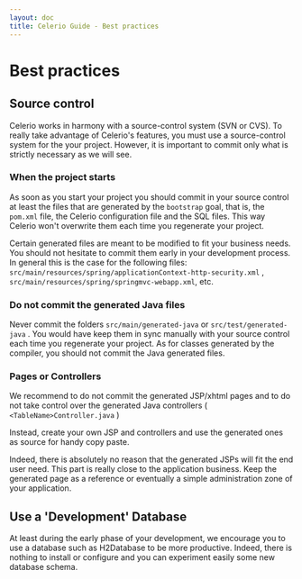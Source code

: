 ```yaml
---
layout: doc
title: Celerio Guide - Best practices
---
```


Best practices
==============

Source control
--------------

Celerio works in harmony with a source-control system (SVN or CVS). To
really take advantage of Celerio's features, you must use a
source-control system for the your project. However, it is important to
commit only what is strictly necessary as we will see.

### When the project starts

As soon as you start your project you should commit in your source
control at least the files that are generated by the `bootstrap` goal,
that is, the `pom.xml` file, the Celerio configuration file and the SQL
files. This way Celerio won't overwrite them each time you regenerate
your project.

Certain generated files are meant to be modified to fit your business
needs. You should not hesitate to commit them early in your development
process. In general this is the case for the following files:
`src/main/resources/spring/applicationContext-http-security.xml` ,
`src/main/resources/spring/springmvc-webapp.xml`, etc.

### Do not commit the generated Java files

Never commit the folders `src/main/generated-java` or
`src/test/generated-java` . You would have keep them in sync manually
with your source control each time you regenerate your project. As for
classes generated by the compiler, you should not commit the Java
generated files.

### Pages or Controllers

We recommend to do not commit the generated JSP/xhtml pages and to do
not take control over the generated Java controllers (
`<TableName>Controller.java` )

Instead, create your own JSP and controllers and use the generated ones
as source for handy copy paste.

Indeed, there is absolutely no reason that the generated JSPs will fit
the end user need. This part is really close to the application
business. Keep the generated page as a reference or eventually a simple
administration zone of your application.

Use a 'Development' Database
----------------------------

At least during the early phase of your development, we encourage you to
use a database such as H2Database to be more productive. Indeed, there
is nothing to install or configure and you can experiment easily some
new database schema.
